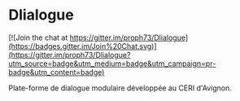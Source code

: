 Dlialogue
=========

[![Join the chat at https://gitter.im/proph73/Dlialogue](https://badges.gitter.im/Join%20Chat.svg)](https://gitter.im/proph73/Dlialogue?utm_source=badge&utm_medium=badge&utm_campaign=pr-badge&utm_content=badge)

Plate-forme de dialogue modulaire développée au CERI d'Avignon.
